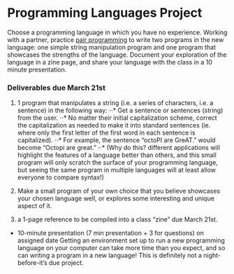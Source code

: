# Programming Languages Project
Choose a programming language in which you have no experience. Working with a partner, practice [pair programming](https://en.wikipedia.org/wiki/Pair_programming) to write two programs in the new language: one simple string manipulation program and one program that showcases the strengths of the language. Document your exploration of the language in a zine page, and share your language with the class in a 10 minute presentation. 

### Deliverables due March 21st
1.  1 program that manipulates a string (i.e. a series of characters, i.e. a sentence) in the following way:
  ⋅⋅* Get a sentence or sentences (string) from the user. 
  ⋅⋅* No matter their initial capitalization scheme, correct the capitalization as needed to make it into standard sentences (ie. where only the first letter of the first word in each sentence is capitalized). 
  ⋅⋅* For example, the sentence “octoPI are GreAT.” would become “Octopi are great.” 
  ⋅⋅* (Why do this?  different applications will highlight the features of a language better than others, and this small program will only scratch the surface of your programming language, but seeing the same program in multiple languages will at least allow everyone to compare syntax!)

2. Make a small program of your own choice that you believe showcases your chosen language well, or explores some interesting and unique aspect of it.

3. a 1-page reference to be compiled into a class “zine” due March 21st.


* 10-minute presentation (7 min presentation + 3 for questions) on assigned date
Getting an environment set up to run a new programming language on your computer can take more time than you expect, and so can writing a program in a new language! This is definitely not a night-before-it’s due project.
